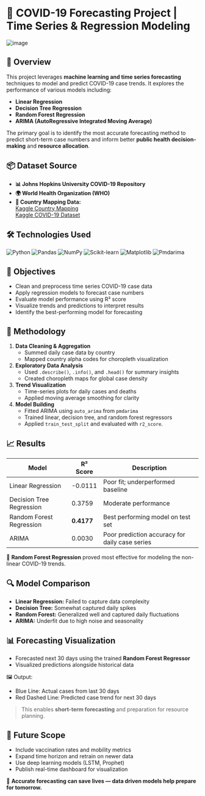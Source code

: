 # 🦠 COVID-19 Forecasting Project | Time Series & Regression Modeling

![image](https://github.com/user-attachments/assets/450aa5d4-a596-4bdb-94dd-afe508f69310)

## 📝 Overview

This project leverages **machine learning and time series forecasting** techniques to model and predict COVID-19 case trends. It explores the performance of various models including:

- **Linear Regression**
- **Decision Tree Regression**
- **Random Forest Regression**
- **ARIMA (AutoRegressive Integrated Moving Average)**

The primary goal is to identify the most accurate forecasting method to predict short-term case numbers and inform better **public health decision-making** and **resource allocation**.

## 📦 Dataset Source

- **📊 Johns Hopkins University COVID-19 Repository**
- **🌍 World Health Organization (WHO)**
- **🔗 Country Mapping Data:**  
[Kaggle Country Mapping](https://www.kaggle.com/andradaolteanu/country-mapping-iso-continent-region)  
[Kaggle COVID-19 Dataset](https://www.kaggle.com/antgoldbloom/covid19-data-from-john-hopkins-university)

## 🛠 Technologies Used

![Python](https://img.shields.io/badge/Python-3670A0?style=for-the-badge&logo=python&logoColor=ffdd54)
![Pandas](https://img.shields.io/badge/Pandas-150458?style=for-the-badge&logo=pandas&logoColor=white)
![NumPy](https://img.shields.io/badge/NumPy-013243?style=for-the-badge&logo=numpy&logoColor=white)
![Scikit-learn](https://img.shields.io/badge/Scikit--Learn-F7931E?style=for-the-badge&logo=scikit-learn&logoColor=white)
![Matplotlib](https://img.shields.io/badge/Matplotlib-11557c?style=for-the-badge)
![Pmdarima](https://img.shields.io/badge/pmdarima-00599C?style=for-the-badge)

## 🎯 Objectives

- Clean and preprocess time series COVID-19 case data
- Apply regression models to forecast case numbers
- Evaluate model performance using R² score
- Visualize trends and predictions to interpret results
- Identify the best-performing model for forecasting

## 🔬 Methodology

1. **Data Cleaning & Aggregation**
   - Summed daily case data by country
   - Mapped country alpha codes for choropleth visualization
2. **Exploratory Data Analysis**
   - Used `.describe()`, `.info()`, and `.head()` for summary insights
   - Created choropleth maps for global case density
3. **Trend Visualization**
   - Time-series plots for daily cases and deaths
   - Applied moving average smoothing for clarity
4. **Model Building**
   - Fitted ARIMA using `auto_arima` from `pmdarima`
   - Trained linear, decision tree, and random forest regressors
   - Applied `train_test_split` and evaluated with `r2_score`.

## 📈 Results

| Model                    | R² Score  | Description                                        |
|-------------------------|-----------|----------------------------------------------------|
| Linear Regression        | -0.0111   | Poor fit; underperformed baseline                  |
| Decision Tree Regression | 0.3759    | Moderate performance                               |
| Random Forest Regression | **0.4177** | Best performing model on test set                 |
| ARIMA                    | 0.0030    | Poor prediction accuracy for daily case series     |

📌 **Random Forest Regression** proved most effective for modeling the non-linear COVID-19 trends.

## 🔍 Model Comparison

- **Linear Regression:** Failed to capture data complexity
- **Decision Tree:** Somewhat captured daily spikes
- **Random Forest:** Generalized well and captured daily fluctuations
- **ARIMA:** Underfit due to high noise and seasonality

## 📊 Forecasting Visualization

- Forecasted next 30 days using the trained **Random Forest Regressor**
- Visualized predictions alongside historical data

🖼️ Output:
- Blue Line: Actual cases from last 30 days
- Red Dashed Line: Predicted case trend for next 30 days

> This enables **short-term forecasting** and preparation for resource planning.

## 🔮 Future Scope

- Include vaccination rates and mobility metrics
- Expand time horizon and retrain on newer data
- Use deep learning models (LSTM, Prophet)
- Publish real-time dashboard for visualization

🚀 **Accurate forecasting can save lives — data driven models help prepare for tomorrow.**
